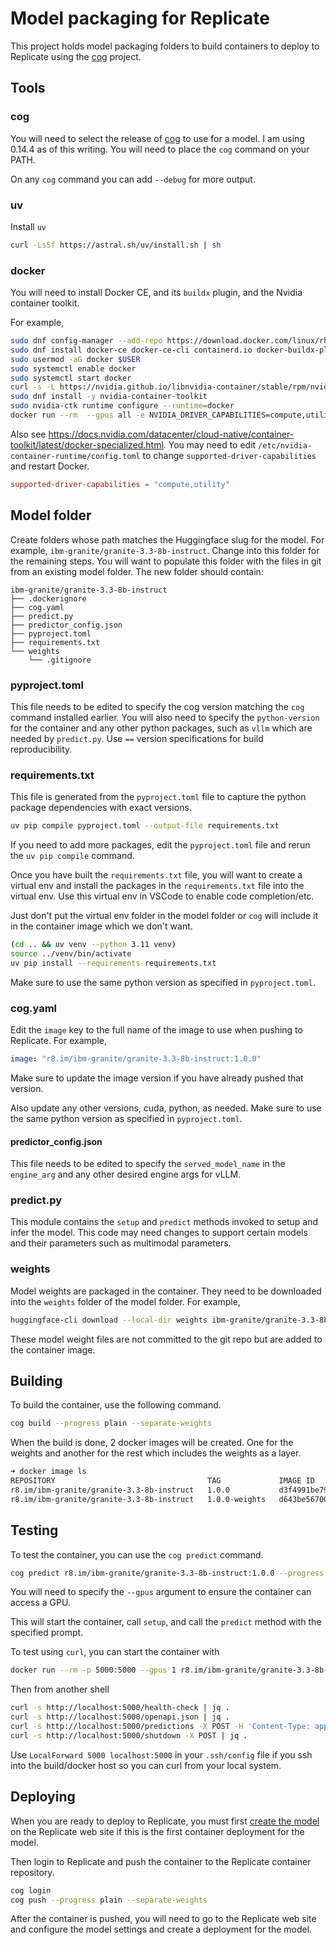 # Model packaging for Replicate

This project holds model packaging folders to build containers to deploy to Replicate using the [cog](https://github.com/replicate/cog) project.

## Tools

### cog

You will need to select the release of [cog](https://github.com/replicate/cog/releases) to use for a model.
I am using 0.14.4 as of this writing.
You will need to place the `cog` command on your PATH.

On any `cog` command you can add `--debug` for more output.

### uv

Install `uv`

```sh
curl -LsSf https://astral.sh/uv/install.sh | sh
```

### docker

You will need to install Docker CE, and its `buildx` plugin, and the Nvidia container toolkit.

For example,

```sh
sudo dnf config-manager --add-repo https://download.docker.com/linux/rhel/docker-ce.repo
sudo dnf install docker-ce docker-ce-cli containerd.io docker-buildx-plugin docker-compose-plugin
sudo usermod -aG docker $USER
sudo systemctl enable docker
sudo systemctl start docker
curl -s -L https://nvidia.github.io/libnvidia-container/stable/rpm/nvidia-container-toolkit.repo | sudo tee /etc/yum.repos.d/nvidia-container-toolkit.repo
sudo dnf install -y nvidia-container-toolkit
sudo nvidia-ctk runtime configure --runtime=docker
docker run --rm  --gpus all -e NVIDIA_DRIVER_CAPABILITIES=compute,utility ubuntu nvidia-smi
```

Also see <https://docs.nvidia.com/datacenter/cloud-native/container-toolkit/latest/docker-specialized.html>.
You may need to edit `/etc/nvidia-container-runtime/config.toml` to change `supported-driver-capabilities` and restart Docker.

```toml
supported-driver-capabilities = "compute,utility"
```

## Model folder

Create folders whose path matches the Huggingface slug for the model.
For example, `ibm-granite/granite-3.3-8b-instruct`.
Change into this folder for the remaining steps.
You will want to populate this folder with the files in git from an existing model folder.
The new folder should contain:

```text
ibm-granite/granite-3.3-8b-instruct
├── .dockerignore
├── cog.yaml
├── predict.py
├── predictor_config.json
├── pyproject.toml
├── requirements.txt
└── weights
    └── .gitignore
```

### pyproject.toml

This file needs to be edited to specify the cog version matching the `cog` command installed earlier.
You will also need to specify the `python-version` for the container and any other python packages, such as `vllm` which are needed by `predict.py`.
Use `==` version specifications for build reproducibility.

### requirements.txt

This file is generated from the `pyproject.toml` file to capture the python package dependencies with exact versions.

```sh
uv pip compile pyproject.toml --output-file requirements.txt
```

If you need to add more packages, edit the `pyproject.toml` file and rerun the `uv pip compile` command.

Once you have built the `requirements.txt` file, you will want to create a virtual env and install the packages in the `requirements.txt` file into the virtual env. Use this virtual env in VSCode to enable code completion/etc.

Just don't put the virtual env folder in the model folder or `cog` will include it in the container image which we don't want.

```sh
(cd .. && uv venv --python 3.11 venv)
source ../venv/bin/activate
uv pip install --requirements requirements.txt
```

Make sure to use the same python version as specified in `pyproject.toml`.

### cog.yaml

Edit the `image` key to the full name of the image to use when pushing to Replicate.
For example,

```yaml
image: "r8.im/ibm-granite/granite-3.3-8b-instruct:1.0.0"
```

Make sure to update the image version if you have already pushed that version.

Also update any other versions, cuda, python, as needed.
Make sure to use the same python version as specified in `pyproject.toml`.

#### predictor_config.json

This file needs to be edited to specify the `served_model_name` in the `engine_arg` and any other desired engine args for vLLM.

### predict.py

This module contains the `setup` and `predict` methods invoked to setup and infer the model.
This code may need changes to support certain models and their parameters such as multimodal parameters.

### weights

Model weights are packaged in the container.
They need to be downloaded into the `weights` folder of the model folder.
For example,

```sh
huggingface-cli download --local-dir weights ibm-granite/granite-3.3-8b-instruct
```

These model weight files are not committed to the git repo but are added to the container image.

## Building

To build the container, use the following command.

```sh
cog build --progress plain --separate-weights
```

When the build is done, 2 docker images will be created.
One for the weights and another for the rest which includes the weights as a layer.

```sh
➜ docker image ls
REPOSITORY                                  TAG             IMAGE ID       CREATED       SIZE
r8.im/ibm-granite/granite-3.3-8b-instruct   1.0.0           d3f4991be79d   3 hours ago   34.2GB
r8.im/ibm-granite/granite-3.3-8b-instruct   1.0.0-weights   d643be567003   3 hours ago   16.3GB
```

## Testing

To test the container, you can use the `cog predict` command.

```sh
cog predict r8.im/ibm-granite/granite-3.3-8b-instruct:1.0.0 --progress plain --gpus 1 -i "prompt=What is your name?"
```

You will need to specify the `--gpus` argument to ensure the container can access a GPU.

This will start the container, call `setup`, and call the `predict` method with the specified prompt.

To test using `curl`, you can start the container with

```sh
docker run --rm -p 5000:5000 --gpus 1 r8.im/ibm-granite/granite-3.3-8b-instruct:1.0.0
```

Then from another shell

```sh
curl -s http://localhost:5000/health-check | jq .
curl -s http://localhost:5000/openapi.json | jq .
curl -s http://localhost:5000/predictions -X POST -H 'Content-Type: application/json' -d '{"input": {"prompt": "Who is the all-time winner of the Masters Golf Tournament?"}}' | jq '.output | join("")'
curl -s http://localhost:5000/shutdown -X POST | jq .
```

Use `LocalForward 5000 localhost:5000` in your `.ssh/config` file if you ssh into the build/docker host so you can curl from your local system.

## Deploying

When you are ready to deploy to Replicate, you must first [create the model](https://replicate.com/create) on the Replicate web site if this is the first container deployment for the model.

Then login to Replicate and push the container to the Replicate container repository.

```sh
cog login
cog push --progress plain --separate-weights
```

After the container is pushed, you will need to go to the Replicate web site and configure the model settings and create a deployment for the model.
